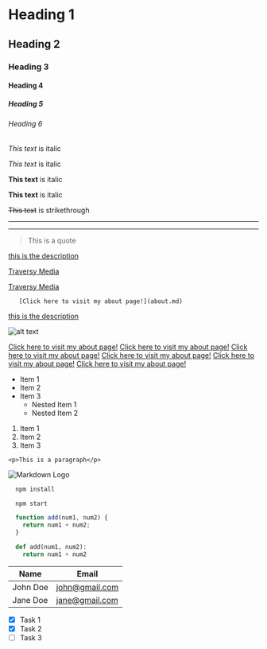<!-- Headings -->
# Heading 1
## Heading 2
### Heading 3
#### Heading 4
##### Heading 5
###### Heading 6

<!-- Italics -->
*This text* is italic

_This text_ is italic

<!-- Strong -->
**This text** is italic

__This text__ is italic

<!-- Strikethrough -->
~~This text~~ is strikethrough

<!-- Horizontal Rule -->

---
___

<!-- Blockquote -->
> This is a quote

<!-- Links -->
[this is the description](http://www.github.com) 

[Traversy Media](http://www.traversymedia.com)

[Traversy Media](http://www.traversymedia.com "Traversy Media")

       [Click here to visit my about page!](about.md)
[this is the description](http://www.github.com) 

![alt text](http://picsum.photos/200/200)

[Click here to visit my about page!](about.md)
[Click here to visit my about page!](wikiproject/about.md)
[Click here to visit my about page!](Django.md)
[Click here to visit my about page!](Python.md)
[Click here to visit my about page!](wikiproject/encyclopedia/templates/encyclopedia/index.html)
[Click here to visit my about page!](index.html)

<!-- UL -->
* Item 1
* Item 2
* Item 3
  * Nested Item 1
  * Nested Item 2

<!-- OL -->
1. Item 1
1. Item 2
1. Item 3

<!-- Inline Code Block -->
`<p>This is a paragraph</p>`

<!-- Images -->
![Markdown Logo](https://markdown-here.com/img/icon256.png)

<!-- Github Markdown -->

<!-- Code Blocks -->
```bash
  npm install

  npm start
```

```javascript
  function add(num1, num2) {
    return num1 + num2;
  }
```

```python
  def add(num1, num2):
    return num1 + num2
```

<!-- Tables -->
| Name     | Email          |
| -------- | -------------- |
| John Doe | john@gmail.com |
| Jane Doe | jane@gmail.com |

<!-- Task List -->
* [x] Task 1
* [x] Task 2
* [ ] Task 3
